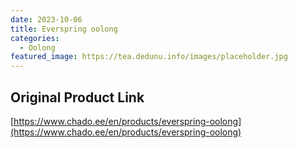 ```yaml
---
date: 2023-10-06
title: Everspring oolong
categories:
  - Oolong
featured_image: https://tea.dedunu.info/images/placeholder.jpg
---
```


## Original Product Link

[https://www.chado.ee/en/products/everspring-oolong](https://www.chado.ee/en/products/everspring-oolong)
